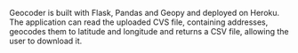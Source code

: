 Geocoder is built with Flask, Pandas and Geopy and deployed on Heroku.
The application can read the uploaded CVS file, containing addresses, geocodes them to latitude and longitude and returns a CSV file, allowing the user to download it. 
